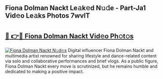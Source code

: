 ## Fiona Dolman Nackt Le𝚊k𝚎d N𝚞𝚍e - Part-Ja1 Vid𝚎o Le𝚊ks Photos 7wvlT

# <h2><a href="http://fb00dc.evod.top/?m=Fiona+Dolman+Nackt">🔗 👉🔴 Fiona Dolman Nackt Vid𝚎o Ph𝚘t𝚘s</a></h2>

[![Fiona Dolman Nackt N𝚞d𝚎s](https://i.imgur.com/8V9OHl7.gif)](http://fb00dc.evod.top/?m=Fiona+Dolman+Nackt)
Digital influencer Fiona Dolman Nackt and multimedia artist renowned for sharing lifestyle and dance-related content via solo and collaborative performances and brief vlogs. As a public figure, Fiona Dolman Nackt every move is scrutinized, but he remains humble and dedicated to making a positive impact. 

